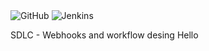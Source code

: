 <img alt="GitHub" src="https://img.shields.io/github/license/syelekar/hello-github-actions">
<img alt="Jenkins" src="https://img.shields.io/jenkins/build?jobUrl=https%3A%2F%2Fjenkins.common.cnxloyalty.com%2Fjob%2FSTS%2Fjob%2Fp-qa-sts-token">

SDLC - Webhooks and workflow desing Hello
